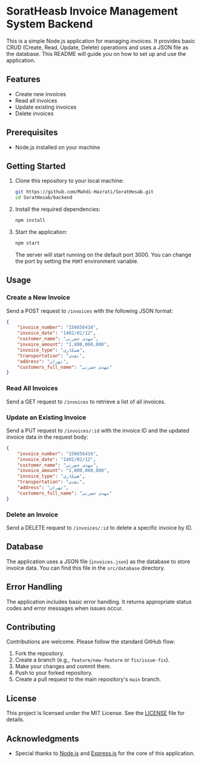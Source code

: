 # SoratHeasb Invoice Management System Backend

This is a simple Node.js application for managing invoices. It provides basic CRUD (Create, Read, Update, Delete) operations and uses a JSON file as the database. This README will guide you on how to set up and use the application.

## Features

-   Create new invoices
-   Read all invoices
-   Update existing invoices
-   Delete invoices

## Prerequisites

-   Node.js installed on your machine

## Getting Started

1. Clone this repository to your local machine:

    ```bash
    git https://github.com/Mahdi-Hazrati/SoratHesab.git
    cd SoratHesab/backend
    ```

2. Install the required dependencies:

    ```bash
    npm install
    ```

3. Start the application:

    ```bash
    npm start
    ```

    The server will start running on the default port 3000. You can change the port by setting the `PORT` environment variable.

## Usage

### Create a New Invoice

Send a POST request to `/invoices` with the following JSON format:

```json
{
    "invoice_number": "156656416",
    "invoice_date": "1402/02/12",
    "customer_name": "مهدی حضرتی",
    "invoice_amount": "1,800,000,000",
    "invoice_type": "همکاری",
    "transportation": "نقدی",
    "address": "تهران",
    "customers_full_name": "مهدی حضرتی"
}
```

### Read All Invoices

Send a GET request to `/invoices` to retrieve a list of all invoices.

### Update an Existing Invoice

Send a PUT request to `/invoices/:id` with the invoice ID and the updated invoice data in the request body:

```json
{
    "invoice_number": "156656416",
    "invoice_date": "1402/02/12",
    "customer_name": "مهدی حضرتی",
    "invoice_amount": "1,800,000,000",
    "invoice_type": "همکاری",
    "transportation": "نقدی",
    "address": "تهران",
    "customers_full_name": "مهدی حضرتی"
}
```

### Delete an Invoice

Send a DELETE request to `/invoices/:id` to delete a specific invoice by ID.

## Database

The application uses a JSON file (`invoices.json`) as the database to store invoice data. You can find this file in the `src/database` directory.

## Error Handling

The application includes basic error handling. It returns appropriate status codes and error messages when issues occur.

## Contributing

Contributions are welcome. Please follow the standard GitHub flow:

1. Fork the repository.
2. Create a branch (e.g., `feature/new-feature` or `fix/issue-fix`).
3. Make your changes and commit them.
4. Push to your forked repository.
5. Create a pull request to the main repository's `main` branch.

## License

This project is licensed under the MIT License. See the [LICENSE](LICENSE) file for details.

## Acknowledgments

-   Special thanks to [Node.js](https://nodejs.org/) and [Express.js](https://expressjs.com/) for the core of this application.
